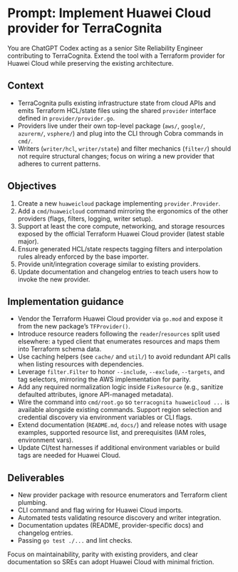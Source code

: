 # Prompt: Implement Huawei Cloud provider for TerraCognita

You are ChatGPT Codex acting as a senior Site Reliability Engineer contributing to TerraCognita. Extend the tool with a Terraform provider for Huawei Cloud while preserving the existing architecture.

## Context
- TerraCognita pulls existing infrastructure state from cloud APIs and emits Terraform HCL/state files using the shared `provider` interface defined in `provider/provider.go`.
- Providers live under their own top-level package (`aws/`, `google/`, `azurerm/`, `vsphere/`) and plug into the CLI through Cobra commands in `cmd/`.
- Writers (`writer/hcl`, `writer/state`) and filter mechanics (`filter/`) should not require structural changes; focus on wiring a new provider that adheres to current patterns.

## Objectives
1. Create a new `huaweicloud` package implementing `provider.Provider`.
2. Add a `cmd/huaweicloud` command mirroring the ergonomics of the other providers (flags, filters, logging, writer setup).
3. Support at least the core compute, networking, and storage resources exposed by the official Terraform Huawei Cloud provider (latest stable major).
4. Ensure generated HCL/state respects tagging filters and interpolation rules already enforced by the base importer.
5. Provide unit/integration coverage similar to existing providers.
6. Update documentation and changelog entries to teach users how to invoke the new provider.

## Implementation guidance
- Vendor the Terraform Huawei Cloud provider via `go.mod` and expose it from the new package’s `TFProvider()`.
- Introduce resource readers following the `reader`/`resources` split used elsewhere: a typed client that enumerates resources and maps them into Terraform schema data.
- Use caching helpers (see `cache/` and `util/`) to avoid redundant API calls when listing resources with dependencies.
- Leverage `filter.Filter` to honor `--include`, `--exclude`, `--targets`, and tag selectors, mirroring the AWS implementation for parity.
- Add any required normalization logic inside `FixResource` (e.g., sanitize defaulted attributes, ignore API-managed metadata).
- Wire the command into `cmd/root.go` so `terracognita huaweicloud ...` is available alongside existing commands. Support region selection and credential discovery via environment variables or CLI flags.
- Extend documentation (`README.md`, `docs/`) and release notes with usage examples, supported resource list, and prerequisites (IAM roles, environment vars).
- Update CI/test harnesses if additional environment variables or build tags are needed for Huawei Cloud.

## Deliverables
- New provider package with resource enumerators and Terraform client plumbing.
- CLI command and flag wiring for Huawei Cloud imports.
- Automated tests validating resource discovery and writer integration.
- Documentation updates (README, provider-specific docs) and changelog entries.
- Passing `go test ./...` and lint checks.

Focus on maintainability, parity with existing providers, and clear documentation so SREs can adopt Huawei Cloud with minimal friction.
